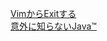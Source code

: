 [VimからExitする](https://equal-l2.github.io/lt/vim-exit-pub.html)  
[意外に知らないJava™](https://equal-l2.github.io/lt/unknown-java.pdf)
